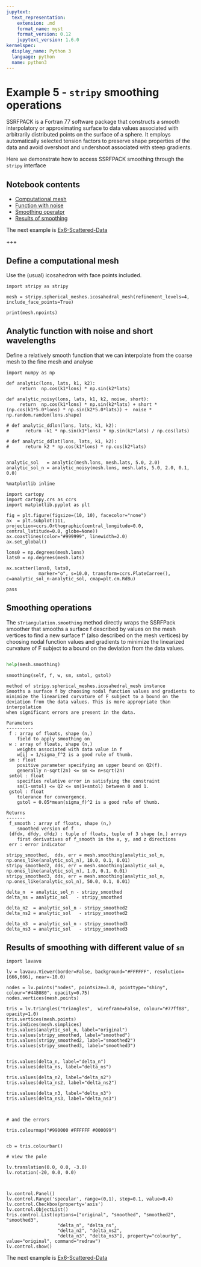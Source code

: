```yaml
---
jupytext:
  text_representation:
    extension: .md
    format_name: myst
    format_version: 0.12
    jupytext_version: 1.6.0
kernelspec:
  display_name: Python 3
  language: python
  name: python3
---
```


# Example 5 - `stripy` smoothing operations

SSRFPACK is a Fortran 77 software package that constructs a smooth interpolatory or approximating surface to data values associated with arbitrarily distributed points on the surface of a sphere. It employs automatically selected tension factors to preserve shape properties of the data and avoid overshoot and undershoot associated with steep gradients.

Here we demonstrate how to access SSRFPACK smoothing through the `stripy` interface

## Notebook contents

   - [Computational mesh](#Define-a-computational-mesh)
   - [Function with noise](#Analytic-function-with-noise-and-short-wavelengths)
   - [Smoothing operator](#Smoothing-operations)
   - [Results of smoothing](#Results-of-smoothing-with-different-value-of-sm)
   

The next example is [Ex6-Scattered-Data](./Ex6-Scattered-Data.ipynb)

+++

## Define a computational mesh

Use the (usual) icosahedron with face points included. 

```{code-cell} ipython3
import stripy as stripy

mesh = stripy.spherical_meshes.icosahedral_mesh(refinement_levels=4, include_face_points=True)

print(mesh.npoints)
```

## Analytic function with noise and short wavelengths

Define a relatively smooth function that we can interpolate from the coarse mesh to the fine mesh and analyse 

```{code-cell} ipython3
import numpy as np

def analytic(lons, lats, k1, k2):
     return  np.cos(k1*lons) * np.sin(k2*lats) 
    
def analytic_noisy(lons, lats, k1, k2, noise, short):
     return  np.cos(k1*lons) * np.sin(k2*lats) + short * (np.cos(k1*5.0*lons) * np.sin(k2*5.0*lats)) +  noise * np.random.random(lons.shape)

# def analytic_ddlon(lons, lats, k1, k2):
#      return -k1 * np.sin(k1*lons) * np.sin(k2*lats) / np.cos(lats)

# def analytic_ddlat(lons, lats, k1, k2):
#      return k2 * np.cos(k1*lons) * np.cos(k2*lats) 


analytic_sol   = analytic(mesh.lons, mesh.lats, 5.0, 2.0)
analytic_sol_n = analytic_noisy(mesh.lons, mesh.lats, 5.0, 2.0, 0.1, 0.0)
```

```{code-cell} ipython3
%matplotlib inline

import cartopy
import cartopy.crs as ccrs
import matplotlib.pyplot as plt

fig = plt.figure(figsize=(10, 10), facecolor="none")
ax  = plt.subplot(111, projection=ccrs.Orthographic(central_longitude=0.0, central_latitude=0.0, globe=None))
ax.coastlines(color="#999999", linewidth=2.0)
ax.set_global()

lons0 = np.degrees(mesh.lons)
lats0 = np.degrees(mesh.lats)

ax.scatter(lons0, lats0, 
            marker="o", s=10.0, transform=ccrs.PlateCarree(), c=analytic_sol_n-analytic_sol, cmap=plt.cm.RdBu)

pass
```

## Smoothing operations 

The `sTriangulation.smoothing` method directly wraps the SSRFPack smoother that smooths a surface f described 
by values on the mesh vertices to find a new surface f' (also described on the mesh vertices) by choosing nodal function values and gradients to minimize the linearized curvature of F subject to a bound on the deviation from the data values. 

```python

help(mesh.smoothing)
```
    smoothing(self, f, w, sm, smtol, gstol)
    
    method of stripy.spherical_meshes.icosahedral_mesh instance
    Smooths a surface f by choosing nodal function values and gradients to
    minimize the linearized curvature of F subject to a bound on the
    deviation from the data values. This is more appropriate than interpolation
    when significant errors are present in the data.
    
    Parameters
    ----------
     f : array of floats, shape (n,)
        field to apply smoothing on
     w : array of floats, shape (n,)
        weights associated with data value in f
        w[i] = 1/sigma_f^2 is a good rule of thumb.
     sm : float
        positive parameter specifying an upper bound on Q2(f).
        generally n-sqrt(2n) <= sm <= n+sqrt(2n)
     smtol : float
        specifies relative error in satisfying the constraint
        sm(1-smtol) <= Q2 <= sm(1+smtol) between 0 and 1.
     gstol : float
        tolerance for convergence.
        gstol = 0.05*mean(sigma_f)^2 is a good rule of thumb.
    
    Returns
    -------
     f_smooth : array of floats, shape (n,)
        smoothed version of f
     (dfdx, dfdy, dfdz) : tuple of floats, tuple of 3 shape (n,) arrays
        first derivatives of f_smooth in the x, y, and z directions
     err : error indicator 



```{code-cell} ipython3
stripy_smoothed,  dds, err = mesh.smoothing(analytic_sol_n, np.ones_like(analytic_sol_n), 10.0, 0.1, 0.01)
stripy_smoothed2, dds, err = mesh.smoothing(analytic_sol_n, np.ones_like(analytic_sol_n), 1.0, 0.1, 0.01)
stripy_smoothed3, dds, err = mesh.smoothing(analytic_sol_n, np.ones_like(analytic_sol_n), 50.0, 0.1, 0.01)

delta_n  = analytic_sol_n - stripy_smoothed
delta_ns = analytic_sol   - stripy_smoothed

delta_n2  = analytic_sol_n - stripy_smoothed2
delta_ns2 = analytic_sol   - stripy_smoothed2

delta_n3  = analytic_sol_n - stripy_smoothed3
delta_ns3 = analytic_sol   - stripy_smoothed3
```

## Results of smoothing with different value of `sm`

```{code-cell} ipython3
import lavavu

lv = lavavu.Viewer(border=False, background="#FFFFFF", resolution=[666,666], near=-10.0)

nodes = lv.points("nodes", pointsize=3.0, pointtype="shiny", colour="#448080", opacity=0.75)
nodes.vertices(mesh.points)

tris = lv.triangles("triangles",  wireframe=False, colour="#77ff88", opacity=1.0)
tris.vertices(mesh.points)
tris.indices(mesh.simplices)
tris.values(analytic_sol_n, label="original")
tris.values(stripy_smoothed, label="smoothed")
tris.values(stripy_smoothed2, label="smoothed2")
tris.values(stripy_smoothed3, label="smoothed3")


tris.values(delta_n, label="delta_n")
tris.values(delta_ns, label="delta_ns")

tris.values(delta_n2, label="delta_n2")
tris.values(delta_ns2, label="delta_ns2")

tris.values(delta_n3, label="delta_n3")
tris.values(delta_ns3, label="delta_ns3")



# and the errors

tris.colourmap("#990000 #FFFFFF #000099")


cb = tris.colourbar()

# view the pole

lv.translation(0.0, 0.0, -3.0)
lv.rotation(-20, 0.0, 0.0)



lv.control.Panel()
lv.control.Range('specular', range=(0,1), step=0.1, value=0.4)
lv.control.Checkbox(property='axis')
lv.control.ObjectList()
tris.control.List(options=["original", "smoothed", "smoothed2", "smoothed3",
                   "delta_n", "delta_ns", 
                   "delta_n2", "delta_ns2", 
                   "delta_n3", "delta_ns3"], property="colourby", value="original", command="redraw")
lv.control.show()
```

The next example is [Ex6-Scattered-Data](./Ex6-Scattered-Data.ipynb)
